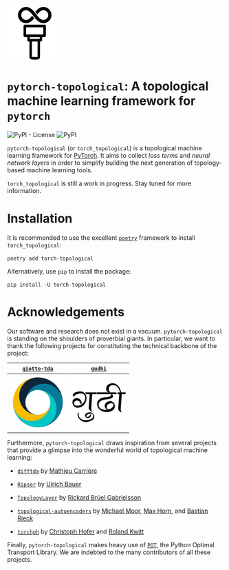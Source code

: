 <img src="torch_topological.svg" height=128 alt="`pytorch-topological` icon" />

# `pytorch-topological`: A topological machine learning framework for `pytorch`

![PyPI - License](https://img.shields.io/pypi/l/torch_topological) ![PyPI](https://img.shields.io/pypi/v/torch_topological)

`pytorch-topological` (or `torch_topological`) is a topological machine
learning framework for [PyTorch](https://pytorch.org). It aims to
collect *loss terms* and *neural network layers* in order to simplify
building the next generation of topology-based machine learning tools.

`torch_topological` is still a work in progress. Stay tuned for more
information.

# Installation

It is recommended to use the excellent [`poetry`](https://python-poetry.org) framework
to install `torch_topological`:

```
poetry add torch-topological
```

Alternatively, use `pip` to install the package:

```
pip install -U torch-topological
```

# Acknowledgements

Our software and research does not exist in a vacuum. `pytorch-topological` is standing
on the shoulders of proverbial giants. In particular, we want to thank the
following projects for constituting the technical backbone of the
project:

| [`giotto-tda`](https://github.com/giotto-ai/giotto-tda)       | [`gudhi`](https://github.com/GUDHI/gudhi-devel)<br />       |
|---------------------------------------------------------------|-------------------------------------------------------------|
| <img src="logos/giotto.jpg" height=128 alt="`giotto` icon" /> | <img src="logos/gudhi.png" height=128 alt="`GUDHI` icon" /> |

Furthermore, `pytorch-topological` draws inspiration from several
projects that provide a glimpse into the wonderful world of topological
machine learning:

- [`difftda`](https://github.com/MathieuCarriere/difftda) by [Mathieu Carrière](https://github.com/MathieuCarriere)

- [`Ripser`](https://github.com/Ripser/ripser) by [Ulrich Bauer](https://github.com/ubauer)

- [`TopologyLayer`](https://github.com/bruel-gabrielsson/TopologyLayer) by [Rickard Brüel Gabrielsson](https://github.com/bruel-gabrielsson)

- [`topological-autoencoders`](https://github.com/BorgwardtLab/topological-autoencoders) by [Michael Moor](https://github.com/mi92), [Max Horn](https://github.com/ExpectationMax), and [Bastian Rieck](https://github.com/Pseudomanifold)

- [`torchph`](https://github.com/c-hofer/torchph) by [Christoph Hofer](https://github.com/c-hofer) and [Roland Kwitt](https://github.com/rkwitt)

Finally, `pytorch-topological` makes heavy use of [`POT`](https://pythonot.github.io), the Python Optimal Transport Library.
We are indebted to the many contributors of all these projects.
